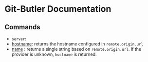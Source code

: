 Git-Butler Documentation
====

## Commands

- `server`:
 - [hostname](./server/hostname.md): returns the hostname configured in `remote.origin.url`
 - [name](./server/name.md) : returns a single string based on `remote.origin.url`. If the provider is unknown, `hostname` is returned.
